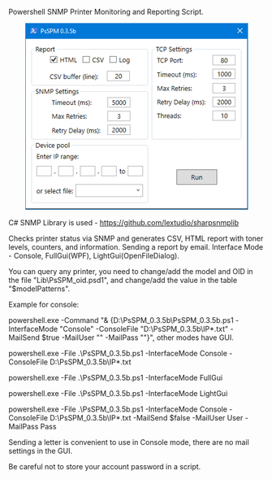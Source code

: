 Powershell SNMP Printer Monitoring and Reporting Script.

<p align="center"><img src="https://github.com/ROV-MOAT/PsSPM/blob/main/PsSPM.png"/></p>

C# SNMP Library is used - https://github.com/lextudio/sharpsnmplib

Checks printer status via SNMP and generates CSV, HTML report with toner levels, counters, and information. Sending a report by email.
Interface Mode - Console, FullGui(WPF), LightGui(OpenFileDialog).

You can query any printer, you need to change/add the model and OID in the file "Lib\PsSPM_oid.psd1", and change/add the value in the table "$modelPatterns".

Example for console:

powershell.exe -Command "& {D:\PsSPM_0.3.5b\PsSPM_0.3.5b.ps1 -InterfaceMode "Console" -ConsoleFile "D:\PsSPM_0.3.5b\IP\*.txt" -MailSend $true -MailUser "" -MailPass ""}", other modes have GUI.

powershell.exe -File .\PsSPM_0.3.5b.ps1 -InterfaceMode Console -ConsoleFile D:\PsSPM_0.3.5b\IP\*.txt

powershell.exe -File .\PsSPM_0.3.5b.ps1 -InterfaceMode FullGui

powershell.exe -File .\PsSPM_0.3.5b.ps1 -InterfaceMode LightGui

powershell.exe -File .\PsSPM_0.3.5b.ps1 -InterfaceMode Console -ConsoleFile D:\PsSPM_0.3.5b\IP\*.txt -MailSend $false -MailUser User -MailPass Pass


Sending a letter is convenient to use in Console mode, there are no mail settings in the GUI.

Be careful not to store your account password in a script.
